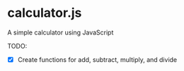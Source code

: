 # calculator.js

A simple calculator using JavaScript

TODO:

- [x] Create functions for add, subtract, multiply, and divide